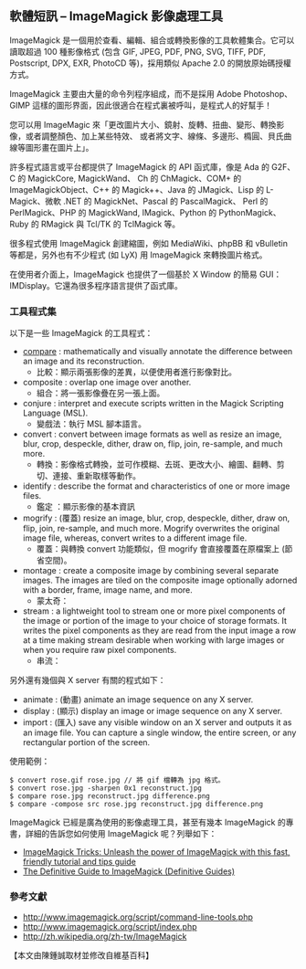 ## 軟體短訊 – ImageMagick 影像處理工具

ImageMagick 是一個用於查看、編輯、組合或轉換影像的工具軟體集合。它可以讀取超過 100 種影像格式 
(包含 GIF, JPEG, PDF, PNG, SVG, TIFF, PDF, Postscript, DPX, EXR, PhotoCD 等)，採用類似 Apache 2.0 的開放原始碼授權方式。

ImageMagick 主要由大量的命令列程序組成，而不是採用 Adobe Photoshop、GIMP 這樣的圖形界面，因此很適合在程式裏被呼叫，是程式人的好幫手！

您可以用 ImageMagic 來「更改圖片大小、鏡射、旋轉、扭曲、變形、轉換影像，或者調整顏色、加上某些特效、
或者將文字、線條、多邊形、橢圓、貝氏曲線等圖形畫在圖片上」。

許多程式語言或平台都提供了 ImageMagick 的 API 函式庫，像是 Ada 的 G2F、C 的 MagickCore, MagickWand、
Ch 的 ChMagick、COM+ 的 ImageMagickObject、C++ 的 Magick++、Java 的 JMagick、Lisp 的 L-Magick、微軟 .NET 的 MagickNet、Pascal 的 PascalMagick、
Perl 的 PerlMagick、PHP 的 MagickWand, IMagick、Python 的 PythonMagick、Ruby 的 RMagick 與 Tcl/TK 的 TclMagick 等。

很多程式使用 ImageMagick 創建縮圖，例如 MediaWiki、phpBB 和 vBulletin 等都是，另外也有不少程式 (如 LyX) 用 ImageMagick 來轉換圖片格式。

在使用者介面上，ImageMagick 也提供了一個基於 X Window 的簡易 GUI：IMDisplay。它還為很多程序語言提供了函式庫。

### 工具程式集

以下是一些 ImageMagick 的工具程式：

* [compare] : mathematically and visually annotate the difference between an image and its reconstruction.
    * 比較：顯示兩張影像的差異，以便使用者進行影像對比。
* composite : overlap one image over another.
    * 組合：將一張影像疊在另一張上面。
* conjure : interpret and execute scripts written in the Magick Scripting Language (MSL).
    * 變戲法：執行 MSL 腳本語言。
* convert : convert between image formats as well as resize an image, blur, crop, despeckle, dither, draw on, flip, join, re-sample, and much more.
    * 轉換：影像格式轉換，並可作模糊、去斑、更改大小、繪圖、翻轉、剪切、連接、重新取樣等動作。
* identify : describe the format and characteristics of one or more image files.
    * 鑑定 ：顯示影像的基本資訊
* mogrify : (覆蓋) resize an image, blur, crop, despeckle, dither, draw on, flip, join, re-sample, and much more. Mogrify overwrites the original image file,
whereas, convert writes to a different image file.
    * 覆蓋：與轉換 convert 功能類似，但 mogrify 會直接覆蓋在原檔案上 (節省空間)。
* montage : create a composite image by combining several separate images. The images are tiled on the composite image optionally adorned with a border, frame, image name, and more.
    * 蒙太奇：
* stream : a lightweight tool to stream one or more pixel components of the image or portion of the image to your choice of storage formats. It writes the pixel components as they are read from the input image a row at a time making stream desirable when working with large images or when you require raw pixel components.
    * 串流：

另外還有幾個與 X server 有關的程式如下：

* animate : (動畫) animate an image sequence on any X server.
* display : (顯示) display an image or image sequence on any X server.
* import : (匯入) save any visible window on an X server and outputs it as an image file. You can capture a single window, the entire screen, or any rectangular portion of the screen.

使用範例：

```
$ convert rose.gif rose.jpg // 將 gif 檔轉為 jpg 格式。
$ convert rose.jpg -sharpen 0x1 reconstruct.jpg
$ compare rose.jpg reconstruct.jpg difference.png
$ compare -compose src rose.jpg reconstruct.jpg difference.png
```

ImageMagick 已經是廣為使用的影像處理工具，甚至有幾本 ImageMagick 的專書，詳細的告訴您如何使用 ImageMagick 呢？列舉如下：

* [ImageMagick Tricks: Unleash the power of ImageMagick with this fast, friendly tutorial and tips guide](http://www.amazon.com/exec/obidos/tg/detail/-/1904811868/qid=1123551819/sr=8-1/ref=pd_bbs_sbs_1?v=glance&s=books&n=507846)
* [The Definitive Guide to ImageMagick (Definitive Guides)](http://www.amazon.com/exec/obidos/tg/detail/-/1590595904/qid=1123551819/sr=8-1/ref=pd_bbs_sbs_1?v=glance&s=books&n=507846)

[compare]:http://www.imagemagick.org/script/compare.php


### 參考文獻

* <http://www.imagemagick.org/script/command-line-tools.php>
* <http://www.imagemagick.org/script/index.php>
* <http://zh.wikipedia.org/zh-tw/ImageMagick>
    
【本文由陳鍾誠取材並修改自維基百科】


